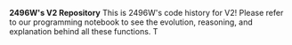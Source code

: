 **2496W's V2 Repository**
This is 2496W's code history for V2! Please refer to our programming notebook to see the evolution, reasoning, and explanation behind all these functions.
T
